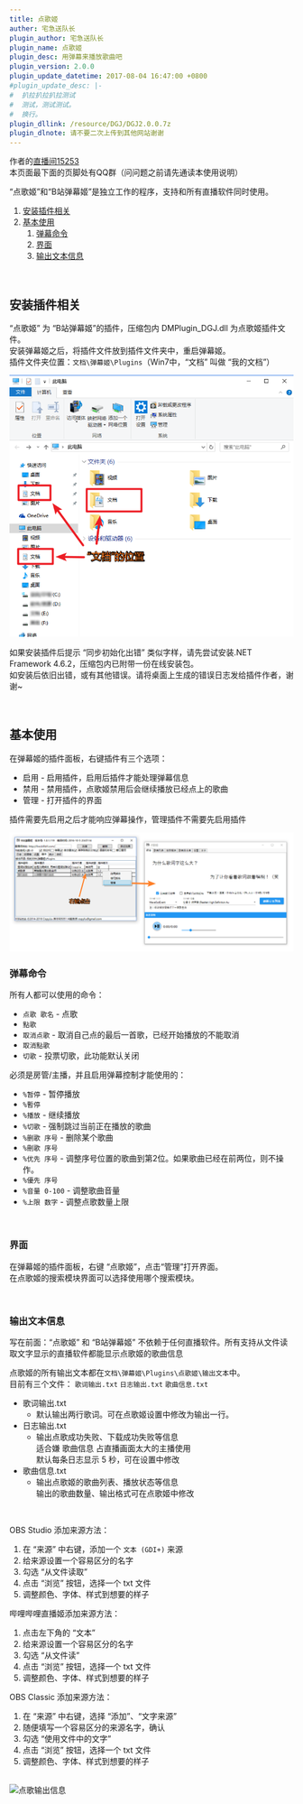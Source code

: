 ```yaml
---
title: 点歌姬
auther: 宅急送队长
plugin_author: 宅急送队长
plugin_name: 点歌姬
plugin_desc: 用弹幕来播放歌曲吧
plugin_version: 2.0.0
plugin_update_datetime: 2017-08-04 16:47:00 +0800
#plugin_update_desc: |-
#  扒拉扒拉扒拉测试
#  测试，测试测试。
#  换行。
plugin_dllink: /resource/DGJ/DGJ2.0.0.7z
plugin_dlnote: 请不要二次上传到其他网站谢谢
---
```

作者的[直播间15253](https://live.bilibili.com/15253)  
本页面最下面的页脚处有QQ群（问问题之前请先通读本使用说明）

“点歌姬”和“B站弹幕姬”是独立工作的程序，支持和所有直播软件同时使用。

1. [安装插件相关](#install)
2. [基本使用](#usage)
    1. [弹幕命令](#usage_cmd)
    2. [界面](#usage_gui)
    3. [输出文本信息](#usage_output)
<!--3. [开发歌曲搜索模块](#dev)-->

<br/>

## <a name="install"></a>安装插件相关

“点歌姬” 为 “B站弹幕姬”的插件，压缩包内 DMPlugin_DGJ.dll 为点歌姬插件文件。  
安装弹幕姬之后，将插件文件放到插件文件夹中，重启弹幕姬。  
插件文件夹位置：```文档\弹幕姬\Plugins```（Win7中，“文档” 叫做 “我的文档”）

<img class="shadow" src="/resource/DGJ/docu.png" alt="文档的位置" />

<br/>

如果安装插件后提示 “同步初始化出错” 类似字样，请先尝试安装.NET Framework 4.6.2，压缩包内已附带一份在线安装包。  
如安装后依旧出错，或有其他错误。请将桌面上生成的错误日志发给插件作者，谢谢~

<br/>

## <a name="usage"></a>基本使用

在弹幕姬的插件面板，右键插件有三个选项：

- 启用 - 启用插件，启用后插件才能处理弹幕信息
- 禁用 - 禁用插件，点歌姬禁用后会继续播放已经点上的歌曲
- 管理 - 打开插件的界面

插件需要先启用之后才能响应弹幕操作，管理插件不需要先启用插件

<img class="shadow" src="/resource/DGJ/admin.png" alt="弹幕姬插件面板" />

<br/>

### <a name="usage_cmd"></a>弹幕命令

所有人都可以使用的命令：

- ```点歌 歌名``` - 点歌
 - ```點歌```
- ```取消点歌``` - 取消自己点的最后一首歌，已经开始播放的不能取消
 - ```取消點歌```
- ```切歌``` - 投票切歌，此功能默认关闭

必须是房管/主播，并且启用弹幕控制才能使用的：

- ```%暂停``` - 暂停播放
 - ```%暫停```
- ```%播放``` - 继续播放
- ```%切歌``` - 强制跳过当前正在播放的歌曲
- ```%删歌 序号``` - 删除某个歌曲
 - ```%刪歌 序号```
- ```%优先 序号``` - 调整序号位置的歌曲到第2位。如果歌曲已经在前两位，则不操作。
 - ```%優先 序号```
- ```%音量 0-100``` - 调整歌曲音量
- ```%上限 数字``` - 调整点歌数量上限
<!-- - ```%歌词``` - 开关是否搜索歌词 -->

<!--
一般情况下用不到的命令：

 ```%保存配置``` - 保存当前配置到文件
 ```%加载配置``` - 从文件重新加载配置
-->
<br/>

### <a name="usage_gui"></a>界面

在弹幕姬的插件面板，右键 “点歌姬”，点击“管理”打开界面。  
在点歌姬的搜索模块界面可以选择使用哪个搜索模块。

<br/>

### <a name="usage_output"></a>输出文本信息

写在前面：“点歌姬” 和 “B站弹幕姬” 不依赖于任何直播软件。所有支持从文件读取文字显示的直播软件都能显示点歌姬的歌曲信息

点歌姬的所有输出文本都在```文档\弹幕姬\Plugins\点歌姬\输出文本```中。  
目前有三个文件： ```歌词输出.txt``` ```日志输出.txt``` ```歌曲信息.txt```  

- 歌词输出.txt
  - 默认输出两行歌词。可在点歌姬设置中修改为输出一行。
- 日志输出.txt
  - 输出点歌成功失败、下载成功失败等信息<br>适合嫌 歌曲信息 占直播画面太大的主播使用<br>默认每条日志显示 5 秒，可在设置中修改
- 歌曲信息.txt
  - 输出点歌姬的歌曲列表、播放状态等信息<br>输出的歌曲数量、输出格式可在点歌姬中修改

<br/>

OBS Studio 添加来源方法：

1. 在 “来源” 中右键，添加一个 `文本 (GDI+)` 来源
2. 给来源设置一个容易区分的名字
3. 勾选 “从文件读取”
4. 点击 “浏览” 按钮，选择一个 txt 文件
5. 调整颜色、字体、样式到想要的样子

哔哩哔哩直播姬添加来源方法：

1. 点击左下角的 “文本”
2. 给来源设置一个容易区分的名字
3. 勾选 “从文件读” 
4. 点击 “浏览” 按钮，选择一个 txt 文件
5. 调整颜色、字体、样式到想要的样子

OBS Classic 添加来源方法：

1. 在 “来源” 中右键，选择 “添加”、“文字来源”
2. 随便填写一个容易区分的来源名字，确认
3. 勾选 “使用文件中的文字”
4. 点击 “浏览” 按钮，选择一个 txt 文件
5. 调整颜色、字体、样式到想要的样子

<br/>

<img class="shadow" src="/resource/DGJ/obss.png" alt="点歌输出信息" />

<br/>

<!--
开发，不存在的


## <a name="dev"></a>**面向开发者-开发歌曲搜索模块**

### 基本开发方法：

1. VS 中新建一个 C# 类库工程，引用 DMPlugin_DGJ.dll
2. 新建一个 public 类，继承```SongsSearchModule```类
3. 在构造函数中调用setInfo(搜索模块名字, 作者名字, 联系方式, 版本号, 介绍, 是否支持歌词);
4. ```Override Search```方法，三个参数分别为点歌人名字、搜索关键词、是否需要歌词。返回```SongItem```，```SongItem.init(this, 歌名, 歌曲ID, 点歌人名字, 歌手数组, 下载地址, 歌词);``` 如没有搜索到歌曲请返回null
5. 如需搜索模块负责歌曲文件的下载（不能使用 http/https 下载的情况），请设置 ```_HandleDownload = true;```，然后重写```Download(SongItem item)```方法。在```Download```方法中将```item.DownloadURL```下载到```item.FilePath```的位置。此处将只在由本搜索模块搜索的歌曲下载时调用。请在此处注意**不要卡死**，务必做好超时取消的功能。下载成功返回0，下载失败返回1
6. 如果需要有设置界面，请设置 ```_NeedSettings = true; ```然后重写```Setting()```方法。一般情况下不建议带设置/GUI，请只在必须时使用。启用设置的情况下，在点歌姬的搜索模块界面右键搜索模块时会多出一个 “设置” 选项

<br/>

### 注：

- **以上所有方法均会在不同线程调用，请注意线程同步和UI操作**
- 如需 XML 注释文件请私聊我（其实感觉也用不到，东西不多）
- namespace 和 class 名没有要求
- 同一个项目允许创建多个搜索模块，点歌姬会依次加载
- 如果某个搜索模块在构造函数出错，点歌姬会跳过，继续加载同文件中其他的搜索模块（如果有多个搜索模块的话）
- 点歌姬搜索模块的后缀是 gem，本质只是**DLL重命名**（手动滑稽），因为比较方便小白用户描述
- 点歌姬将只加载曲源文件夹中的 gem 文件。
- 如需解析 Json，请使用弹幕姬中已经自带了的```Newtonsoft.Json```

<br/>

### 示例：

```csharp
using DMPlugin_DGJ;
using System;
using System.Text;

namespace Example
{
    public class ExampleModule : SongsSearchModule
    {
        public ExampleModule()
        {
            setInfo("搜索模块名字", "作者名字", "联系方式", "版本号", "搜索模块说明", 是否支持歌词);
            // 是否支持歌词仅用作显示，不影响调用Search时传入的参数
            // 联系方式会在搜索模块抛出错误时使用
            // setInfo只有第一次调用时有效
            
            // 使用Log输出日志和弹幕，MianPluginVersion为点歌姬的版本号
            Log($"点歌姬 {MianPluginVersion} 加载搜索模块 {ModuleName} 成功！", true);
            
            // 其他内容可在 Visual Studio 的对象浏览器中查看
        }

        protected override SongItem Search(string username, string str, bool needLyric = false)
        {
            // 在此处进行歌曲搜索解析操作
            if (false)
            { // 搜索成功的情况
                return SongItem.init(this, "歌名", "歌曲ID", username, "歌手数组", "下载地址", "歌词(可选)", "歌曲说明(可选，暂时没有使用)");
                // 请不要对username进行任何变动
                // 无歌词请返回String.Ematy
            } else { // 搜索失败的情况
                Log("搜索失败的原因"); // 可选，但是尽量输出
                return null; // null代表没搜到
            }
        }
    }
}
```
-->
